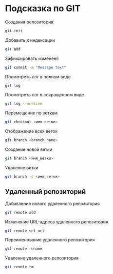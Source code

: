 # Подсказка по GIT

Создания репозитория:
```sh
git init
```
Добавить к индексации
```sh
git add
```
Зафиксировать измененя 
```sh
git commit -m "Message text"
```
Посмотреть лог в полном виде 
```sh
git log
```
Посмотреть лог в сокращенном виде
```sh
git log --oneline
```

Перемещение по веткам 
```sh
git checkout <имя ветки>
```

Отображение всех веток 
```sh
git branch <branch_name>
```
Создание новой ветки
```sh
git branch <имя_ветки>
```
Удаление ветки 
```sh
git branch -d <имя_ветки>
```

## Удаленный репозиторий

Добавление нового удаленного репозитория
```sh
git remote add
```

Изменение URL-адреса удаленного репозитория
```sh
git remote set-url
```

Переименование удаленного репозитория
```sh
git remote rename
```

Удаление удаленного репозитория
```sh
git remote rm
```
